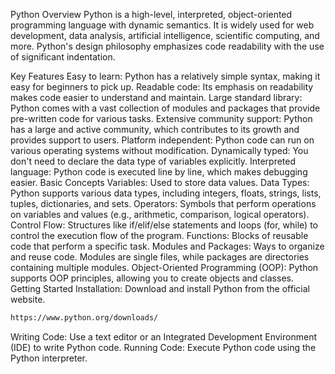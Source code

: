Python Overview
Python is a high-level, interpreted, object-oriented programming language with dynamic semantics. It is widely used for web development, data analysis, artificial intelligence, scientific computing, and more. Python's design philosophy emphasizes code readability with the use of significant indentation.

Key Features
Easy to learn: Python has a relatively simple syntax, making it easy for beginners to pick up.
Readable code: Its emphasis on readability makes code easier to understand and maintain.
Large standard library: Python comes with a vast collection of modules and packages that provide pre-written code for various tasks.
Extensive community support: Python has a large and active community, which contributes to its growth and provides support to users.
Platform independent: Python code can run on various operating systems without modification.
Dynamically typed: You don't need to declare the data type of variables explicitly.
Interpreted language: Python code is executed line by line, which makes debugging easier.
Basic Concepts
Variables: Used to store data values.
Data Types: Python supports various data types, including integers, floats, strings, lists, tuples, dictionaries, and sets.
Operators: Symbols that perform operations on variables and values (e.g., arithmetic, comparison, logical operators).
Control Flow: Structures like if/elif/else statements and loops (for, while) to control the execution flow of the program.
Functions: Blocks of reusable code that perform a specific task.
Modules and Packages: Ways to organize and reuse code. Modules are single files, while packages are directories containing multiple modules.
Object-Oriented Programming (OOP): Python supports OOP principles, allowing you to create objects and classes.
Getting Started
Installation: Download and install Python from the official website.
```bash
https://www.python.org/downloads/
```
Writing Code: Use a text editor or an Integrated Development Environment (IDE) to write Python code.
Running Code: Execute Python code using the Python interpreter.


